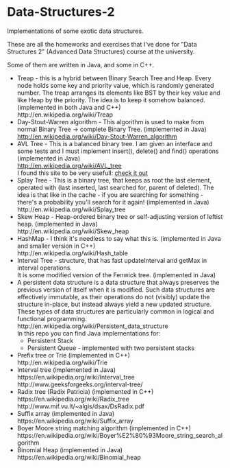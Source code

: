 # Data-Structures-2
Implementations of some exotic data structures.

These are all the homeworks and exercises that I've done for "Data Structures 2" (Advanced Data Structures) course at the university.<br/>

Some of them are written in Java, and some in C++.

<ul>
<li>
Treap - this is a hybrid between Binary Search Tree and Heap. Every node holds some key and priority value, which is randomly generated number. The treap arranges its elements like BST by their key value and like Heap by the priority. The idea is to keep it somehow balanced. (implemented in both Java and C++)
<br/>http://en.wikipedia.org/wiki/Treap
</li>
<li>
Day-Stout-Warren algorithm - This algorithm is used to make from normal Binary Tree -> complete Binary Tree. (implemented in Java)<br/>
<a href="http://en.wikipedia.org/wiki/Day%E2%80%93Stout%E2%80%93Warren_algorithm">http://en.wikipedia.org/wiki/Day-Stout-Warren_algorithm</a>
</li>
<li>
AVL Tree - This is a balanced binary tree. I am given an interface and some tests and I must implement insert(), delete() and find() operations (implemented in Java) <br/>
<a href="http://en.wikipedia.org/wiki/AVL_tree">http://en.wikipedia.org/wiki/AVL_tree</a><br/>
I found this site to be very usefull: <a href="https://www.cs.usfca.edu/~galles/visualization/AVLtree.html">check it out</a>
</li>
<li>
Splay Tree - This is a binary tree, that keeps as root the last element, operated with (last inserted, last searched for, parent of deleted). The idea is that like in the cache - if you are searching for something - there's a probability you'll search for it again! (implemented in Java) <br/>
http://en.wikipedia.org/wiki/Splay_tree
</li>
<li>
Skew Heap - Heap-ordered binary tree or self-adjusting version of leftist heap. (implemented in Java)<br/>
http://en.wikipedia.org/wiki/Skew_heap
</li>
<li>
HashMap - I think it's needless to say what this is. (implemented in Java and smaller version in C++)</br>
http://en.wikipedia.org/wiki/Hash_table
</li>
<li>
Interval Tree - structure, that has fast updateInterval and getMax in interval operations.<br/>
It is some modified version of the Fenwick tree. (implemented in Java)
</li>
<li>
A persistent data structure is a data structure that always preserves the previous version of itself when it is modified. Such data structures are effectively immutable, as their operations do not (visibly) update the structure in-place, but instead always yield a new updated structure. These types of data structures are particularly common in logical and functional programming. <br/>
http://en.wikipedia.org/wiki/Persistent_data_structure </br>
In this repo you can find Java implementations for:
<ul>
<li>
Persistent Stack
</li>
<li>
Persistent Queue - implemented with two persistent stacks
</li>
</ul>
</li>
<li>
Prefix tree or Trie (implemented in C++) </br>
http://en.wikipedia.org/wiki/Trie
</li>
<li>
Interval tree (implemented in Java) </br>
https://en.wikipedia.org/wiki/Interval_tree </br>
http://www.geeksforgeeks.org/interval-tree/
</li>
<li>
Radix tree (Radix Patricia) (implemented in C++) </br>
https://en.wikipedia.org/wiki/Radix_tree </br>
http://www.mif.vu.lt/~algis/dsax/DsRadix.pdf
</li>
<li>
Suffix array (implemented in Java) </br>
https://en.wikipedia.org/wiki/Suffix_array
</li>
<li>
Boyer Moore string matching algorithm (implemented in C++) </br>
https://en.wikipedia.org/wiki/Boyer%E2%80%93Moore_string_search_algorithm
</li>
<li>
Binomial Heap (implemented in Java) </br>
https://en.wikipedia.org/wiki/Binomial_heap
</li>
</ul>
